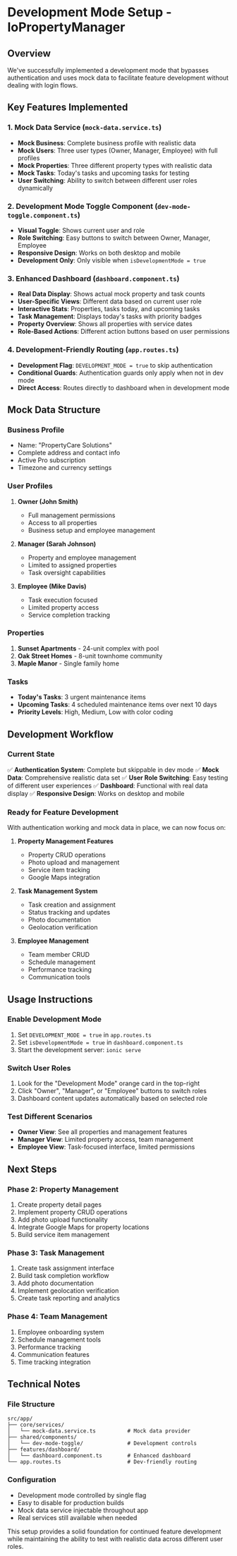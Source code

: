 # Development Mode Setup - IoPropertyManager

## Overview
We've successfully implemented a development mode that bypasses authentication and uses mock data to facilitate feature development without dealing with login flows.

## Key Features Implemented

### 1. Mock Data Service (`mock-data.service.ts`)
- **Mock Business**: Complete business profile with realistic data
- **Mock Users**: Three user types (Owner, Manager, Employee) with full profiles
- **Mock Properties**: Three different property types with realistic data
- **Mock Tasks**: Today's tasks and upcoming tasks for testing
- **User Switching**: Ability to switch between different user roles dynamically

### 2. Development Mode Toggle Component (`dev-mode-toggle.component.ts`)
- **Visual Toggle**: Shows current user and role
- **Role Switching**: Easy buttons to switch between Owner, Manager, Employee
- **Responsive Design**: Works on both desktop and mobile
- **Development Only**: Only visible when `isDevelopmentMode = true`

### 3. Enhanced Dashboard (`dashboard.component.ts`)
- **Real Data Display**: Shows actual mock property and task counts
- **User-Specific Views**: Different data based on current user role
- **Interactive Stats**: Properties, tasks today, and upcoming tasks
- **Task Management**: Displays today's tasks with priority badges
- **Property Overview**: Shows all properties with service dates
- **Role-Based Actions**: Different action buttons based on user permissions

### 4. Development-Friendly Routing (`app.routes.ts`)
- **Development Flag**: `DEVELOPMENT_MODE = true` to skip authentication
- **Conditional Guards**: Authentication guards only apply when not in dev mode
- **Direct Access**: Routes directly to dashboard when in development mode

## Mock Data Structure

### Business Profile
- Name: "PropertyCare Solutions"
- Complete address and contact info
- Active Pro subscription
- Timezone and currency settings

### User Profiles
1. **Owner (John Smith)**
   - Full management permissions
   - Access to all properties
   - Business setup and employee management

2. **Manager (Sarah Johnson)**
   - Property and employee management
   - Limited to assigned properties
   - Task oversight capabilities

3. **Employee (Mike Davis)**
   - Task execution focused
   - Limited property access
   - Service completion tracking

### Properties
1. **Sunset Apartments** - 24-unit complex with pool
2. **Oak Street Homes** - 8-unit townhome community  
3. **Maple Manor** - Single family home

### Tasks
- **Today's Tasks**: 3 urgent maintenance items
- **Upcoming Tasks**: 4 scheduled maintenance items over next 10 days
- **Priority Levels**: High, Medium, Low with color coding

## Development Workflow

### Current State
✅ **Authentication System**: Complete but skippable in dev mode
✅ **Mock Data**: Comprehensive realistic data set
✅ **User Role Switching**: Easy testing of different user experiences
✅ **Dashboard**: Functional with real data display
✅ **Responsive Design**: Works on desktop and mobile

### Ready for Feature Development
With authentication working and mock data in place, we can now focus on:

1. **Property Management Features**
   - Property CRUD operations
   - Photo upload and management
   - Service item tracking
   - Google Maps integration

2. **Task Management System**
   - Task creation and assignment
   - Status tracking and updates
   - Photo documentation
   - Geolocation verification

3. **Employee Management**
   - Team member CRUD
   - Schedule management
   - Performance tracking
   - Communication tools

## Usage Instructions

### Enable Development Mode
1. Set `DEVELOPMENT_MODE = true` in `app.routes.ts`
2. Set `isDevelopmentMode = true` in `dashboard.component.ts`
3. Start the development server: `ionic serve`

### Switch User Roles
1. Look for the "Development Mode" orange card in the top-right
2. Click "Owner", "Manager", or "Employee" buttons to switch roles
3. Dashboard content updates automatically based on selected role

### Test Different Scenarios
- **Owner View**: See all properties and management features
- **Manager View**: Limited property access, team management
- **Employee View**: Task-focused interface, limited permissions

## Next Steps

### Phase 2: Property Management
1. Create property detail pages
2. Implement property CRUD operations
3. Add photo upload functionality
4. Integrate Google Maps for property locations
5. Build service item management

### Phase 3: Task Management  
1. Create task assignment interface
2. Build task completion workflow
3. Add photo documentation
4. Implement geolocation verification
5. Create task reporting and analytics

### Phase 4: Team Management
1. Employee onboarding system
2. Schedule management tools
3. Performance tracking
4. Communication features
5. Time tracking integration

## Technical Notes

### File Structure
```
src/app/
├── core/services/
│   └── mock-data.service.ts          # Mock data provider
├── shared/components/
│   └── dev-mode-toggle/              # Development controls
├── features/dashboard/
│   └── dashboard.component.ts        # Enhanced dashboard
└── app.routes.ts                     # Dev-friendly routing
```

### Configuration
- Development mode controlled by single flag
- Easy to disable for production builds
- Mock data service injectable throughout app
- Real services still available when needed

This setup provides a solid foundation for continued feature development while maintaining the ability to test with realistic data across different user roles.